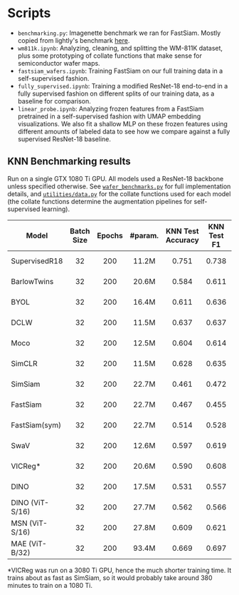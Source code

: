 # Scripts
- `benchmarking.py`: Imagenette benchmark we ran for FastSiam. Mostly copied from lightly's benchmark [here](https://github.com/lightly-ai/lightly/blob/442e54bc1af40cc904c41a8856f36882c7f9701b/docs/source/getting_started/benchmarks/imagenette_benchmark.py).
- `wm811k.ipynb`: Analyzing, cleaning, and splitting the WM-811K dataset, plus some prototyping of collate functions that make sense for semiconductor wafer maps.
- `fastsiam_wafers.ipynb`: Training FastSiam on our full training data in a self-supervised fashion.
- `fully_supervised.ipynb`: Training a modified ResNet-18 end-to-end in a fully supervised fashion on different splits of our training data, as a baseline for comparison.
- `linear_probe.ipynb`: Analyzing frozen features from a FastSiam pretrained in a self-supervised fashion with UMAP embedding visualizations. We also fit a shallow MLP on these frozen features using different amounts of labeled data to see how we compare against a fully supervised ResNet-18 baseline.

## KNN Benchmarking results
Run on a single GTX 1080 Ti GPU. All models used a ResNet-18 backbone unless specified otherwise. See [`wafer_benchmarks.py`](wafer_benchmarks.py) for full implementation details, and [`utilities/data.py`](utilities/data.py) for the collate functions used for each model (the collate functions determine the augmentation pipelines for self-supervised learning).

| Model           | Batch Size | Epochs | #param. | KNN Test Accuracy | KNN Test F1 |    Time    | Peak GPU Usage |
|-----------------|:----------:|:------:|:-------:|:-----------------:|:-----------:|:----------:|:--------------:|
| SupervisedR18   |     32     |   200  |  11.2M  |       0.751       |    0.738    |  266.1 Min |    0.9 GByte   |
| BarlowTwins     |     32     |   200  |  20.6M  |       0.584       |    0.611    |  554.8 Min |    1.8 GByte   |
| BYOL            |     32     |   200  |  16.4M  |       0.611       |    0.636    |  446.4 Min |    1.8 GByte   |
| DCLW            |     32     |   200  |  11.5M  |       0.637       |    0.637    |  374.5 Min |    1.6 GByte   |
| Moco            |     32     |   200  |  12.5M  |       0.604       |    0.614    |  513.1 Min |    1.8 GByte   |
| SimCLR          |     32     |   200  |  11.5M  |       0.628       |    0.635    |  392.0 Min |    1.6 GByte   |
| SimSiam         |     32     |   200  |  22.7M  |       0.461       |    0.472    |  374.0 Min |    1.7 GByte   |
| FastSiam        |     32     |   200  |  22.7M  |       0.467       |    0.455    |  744.4 Min |    3.0 GByte   |
| FastSiam(sym)   |     32     |   200  |  22.7M  |       0.514       |    0.528    |  785.1 Min |    3.0 GByte   |
| SwaV            |     32     |   200  |  12.6M  |       0.597       |    0.619    | 1092.6 Min |    2.7 GByte   |
| VICReg*         |     32     |   200  |  20.6M  |       0.590       |    0.608    |  258.0 Min*|    1.7 GByte   |
| DINO            |     32     |   200  |  17.5M  |       0.531       |    0.557    | 1041.0 Min |    2.8 GByte   |
| DINO (ViT-S/16) |     32     |   200  |  27.7M  |       0.562       |    0.566    | 1919.2 Min |    7.6 GByte   |
| MSN (ViT-S/16)  |     32     |   200  |  27.8M  |       0.609       |    0.621    | 1519.7 Min |    6.4 GByte   |
| MAE (ViT-B/32)  |     32     |   200  |  93.4M  |       0.669       |    0.697    |  423.4 Min |    1.9 GByte   |

*VICReg was run on a 3080 Ti GPU, hence the much shorter training time. It trains about as fast as SimSiam, so it would probably take around 380 minutes to train on a 1080 Ti.